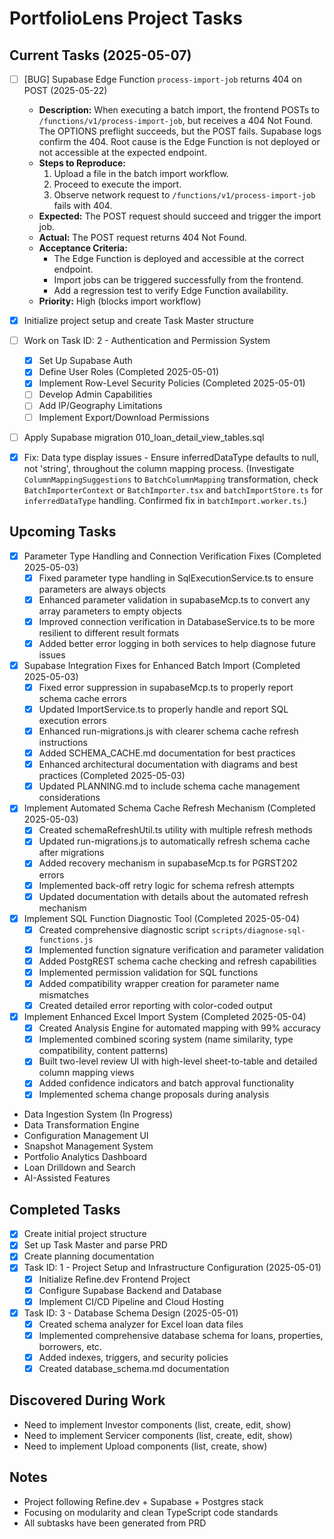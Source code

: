 # PortfolioLens Project Tasks

## Current Tasks (2025-05-07)
- [ ] [BUG] Supabase Edge Function `process-import-job` returns 404 on POST (2025-05-22)
  - **Description:** When executing a batch import, the frontend POSTs to `/functions/v1/process-import-job`, but receives a 404 Not Found. The OPTIONS preflight succeeds, but the POST fails. Supabase logs confirm the 404. Root cause is the Edge Function is not deployed or not accessible at the expected endpoint.
  - **Steps to Reproduce:**
    1. Upload a file in the batch import workflow.
    2. Proceed to execute the import.
    3. Observe network request to `/functions/v1/process-import-job` fails with 404.
  - **Expected:** The POST request should succeed and trigger the import job.
  - **Actual:** The POST request returns 404 Not Found.
  - **Acceptance Criteria:**
    - The Edge Function is deployed and accessible at the correct endpoint.
    - Import jobs can be triggered successfully from the frontend.
    - Add a regression test to verify Edge Function availability.
  - **Priority:** High (blocks import workflow)

- [x] Initialize project setup and create Task Master structure
- [ ] Work on Task ID: 2 - Authentication and Permission System
  - [x] Set Up Supabase Auth
  - [x] Define User Roles (Completed 2025-05-01)
  - [x] Implement Row-Level Security Policies (Completed 2025-05-01)
  - [ ] Develop Admin Capabilities
  - [ ] Add IP/Geography Limitations
  - [ ] Implement Export/Download Permissions
- [ ] Apply Supabase migration 010_loan_detail_view_tables.sql
- [x] Fix: Data type display issues - Ensure inferredDataType defaults to null, not 'string', throughout the column mapping process. (Investigate `ColumnMappingSuggestions` to `BatchColumnMapping` transformation, check `BatchImporterContext` or `BatchImporter.tsx` and `batchImportStore.ts` for `inferredDataType` handling. Confirmed fix in `batchImport.worker.ts`.)

## Upcoming Tasks
- [x] Parameter Type Handling and Connection Verification Fixes (Completed 2025-05-03)
  - [x] Fixed parameter type handling in SqlExecutionService.ts to ensure parameters are always objects
  - [x] Enhanced parameter validation in supabaseMcp.ts to convert any array parameters to empty objects
  - [x] Improved connection verification in DatabaseService.ts to be more resilient to different result formats
  - [x] Added better error logging in both services to help diagnose future issues
- [x] Supabase Integration Fixes for Enhanced Batch Import (Completed 2025-05-03)
  - [x] Fixed error suppression in supabaseMcp.ts to properly report schema cache errors
  - [x] Updated ImportService.ts to properly handle and report SQL execution errors
  - [x] Enhanced run-migrations.js with clearer schema cache refresh instructions
  - [x] Added SCHEMA_CACHE.md documentation for best practices
  - [x] Enhanced architectural documentation with diagrams and best practices (Completed 2025-05-03)
  - [x] Updated PLANNING.md to include schema cache management considerations
- [x] Implement Automated Schema Cache Refresh Mechanism (Completed 2025-05-03)
  - [x] Created schemaRefreshUtil.ts utility with multiple refresh methods
  - [x] Updated run-migrations.js to automatically refresh schema cache after migrations
  - [x] Added recovery mechanism in supabaseMcp.ts for PGRST202 errors
  - [x] Implemented back-off retry logic for schema refresh attempts
  - [x] Updated documentation with details about the automated refresh mechanism
- [x] Implement SQL Function Diagnostic Tool (Completed 2025-05-04)
  - [x] Created comprehensive diagnostic script `scripts/diagnose-sql-functions.js`
  - [x] Implemented function signature verification and parameter validation
  - [x] Added PostgREST schema cache checking and refresh capabilities
  - [x] Implemented permission validation for SQL functions
  - [x] Added compatibility wrapper creation for parameter name mismatches
  - [x] Created detailed error reporting with color-coded output
- [x] Implement Enhanced Excel Import System (Completed 2025-05-04)
  - [x] Created Analysis Engine for automated mapping with 99% accuracy
  - [x] Implemented combined scoring system (name similarity, type compatibility, content patterns)
  - [x] Built two-level review UI with high-level sheet-to-table and detailed column mapping views
  - [x] Added confidence indicators and batch approval functionality
  - [x] Implemented schema change proposals during analysis
- Data Ingestion System (In Progress)
- Data Transformation Engine
- Configuration Management UI
- Snapshot Management System
- Portfolio Analytics Dashboard
- Loan Drilldown and Search
- AI-Assisted Features

## Completed Tasks
- [x] Create initial project structure
- [x] Set up Task Master and parse PRD
- [x] Create planning documentation
- [x] Task ID: 1 - Project Setup and Infrastructure Configuration (2025-05-01)
  - [x] Initialize Refine.dev Frontend Project
  - [x] Configure Supabase Backend and Database
  - [x] Implement CI/CD Pipeline and Cloud Hosting
- [x] Task ID: 3 - Database Schema Design (2025-05-01)
  - [x] Created schema analyzer for Excel loan data files
  - [x] Implemented comprehensive database schema for loans, properties, borrowers, etc.
  - [x] Added indexes, triggers, and security policies
  - [x] Created database_schema.md documentation

## Discovered During Work
- Need to implement Investor components (list, create, edit, show)
- Need to implement Servicer components (list, create, edit, show)
- Need to implement Upload components (list, create, show)

## Notes
- Project following Refine.dev + Supabase + Postgres stack
- Focusing on modularity and clean TypeScript code standards
- All subtasks have been generated from PRD
